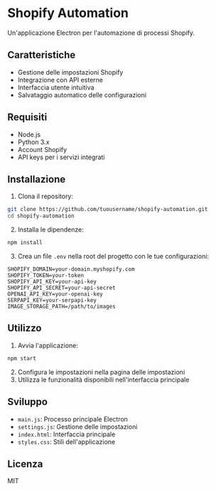 # Shopify Automation

Un'applicazione Electron per l'automazione di processi Shopify.

## Caratteristiche

- Gestione delle impostazioni Shopify
- Integrazione con API esterne
- Interfaccia utente intuitiva
- Salvataggio automatico delle configurazioni

## Requisiti

- Node.js
- Python 3.x
- Account Shopify
- API keys per i servizi integrati

## Installazione

1. Clona il repository:
```bash
git clone https://github.com/tuousername/shopify-automation.git
cd shopify-automation
```

2. Installa le dipendenze:
```bash
npm install
```

3. Crea un file `.env` nella root del progetto con le tue configurazioni:
```env
SHOPIFY_DOMAIN=your-domain.myshopify.com
SHOPIFY_TOKEN=your-token
SHOPIFY_API_KEY=your-api-key
SHOPIFY_API_SECRET=your-api-secret
OPENAI_API_KEY=your-openai-key
SERPAPI_KEY=your-serpapi-key
IMAGE_STORAGE_PATH=/path/to/images
```

## Utilizzo

1. Avvia l'applicazione:
```bash
npm start
```

2. Configura le impostazioni nella pagina delle impostazioni
3. Utilizza le funzionalità disponibili nell'interfaccia principale

## Sviluppo

- `main.js`: Processo principale Electron
- `settings.js`: Gestione delle impostazioni
- `index.html`: Interfaccia principale
- `styles.css`: Stili dell'applicazione

## Licenza

MIT 
